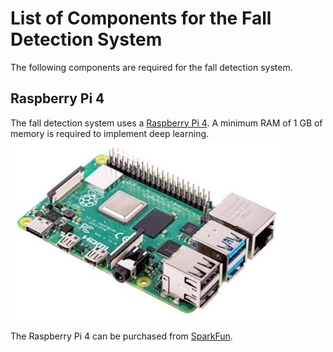 # List of Components for the Fall Detection System

The following components are required for the fall detection system.

## Raspberry Pi 4
The fall detection system uses a [Raspberry Pi 4](https://www.raspberrypi.org/products/raspberry-pi-4-model-b/).  A minimum RAM of 1 GB of memory is required to implement deep learning. 
![](https://github.com/vsv04/Fall-Detection-System/blob/master/COMPONENTS%20LIST/Images/Raspberry%20Pi%204.jpg)

The Raspberry Pi 4 can be purchased from [SparkFun](https://www.sparkfun.com/products/15446). 
